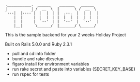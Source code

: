 ```
.___________.  ______    _______   ______
|           | /  __  \  |       \ /  __  \
`---|  |----`|  |  |  | |  .--.  |  |  |  |
    |  |     |  |  |  | |  |  |  |  |  |  |
    |  |     |  `--'  | |  '--'  |  `--'  |
    |__|      \______/  |_______/ \______/

```

This is the sample backend for your 2 weeks Holiday Project

Built on Rails 5.0.0 and Ruby 2.3.1

- pull and cd into folder
- bundle and rake db:setup
- figaro install for environment variables
- run rake secret and paste into variables (SECRET_KEY_BASE)
- run rspec for tests
